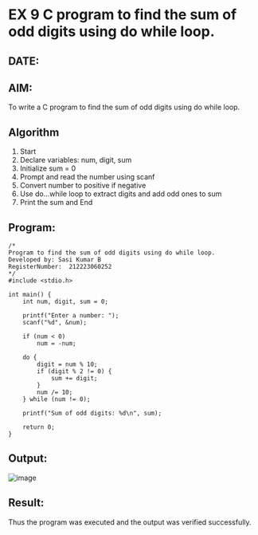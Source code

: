 # EX 9 C program to find the sum of odd digits using do while loop.
## DATE:
## AIM:
To write a C program to find the sum of odd digits using do while loop.

## Algorithm
1. Start
2. Declare variables: num, digit, sum
3. Initialize sum = 0
4. Prompt and read the number using scanf
5. Convert number to positive if negative
6. Use do...while loop to extract digits and add odd ones to sum
7. Print the sum and End

## Program:
```
/*
Program to find the sum of odd digits using do while loop.
Developed by: Sasi Kumar B
RegisterNumber:  212223060252
*/
#include <stdio.h>

int main() {
    int num, digit, sum = 0;

    printf("Enter a number: ");
    scanf("%d", &num);

    if (num < 0)
        num = -num;

    do {
        digit = num % 10;
        if (digit % 2 != 0) {
            sum += digit;
        }
        num /= 10;
    } while (num != 0);

    printf("Sum of odd digits: %d\n", sum);

    return 0;
}

```

## Output:
![image](https://github.com/user-attachments/assets/e671bfce-5930-4983-8671-2aa7c4e68b85)



## Result:
Thus the program was executed and the output was verified successfully.
